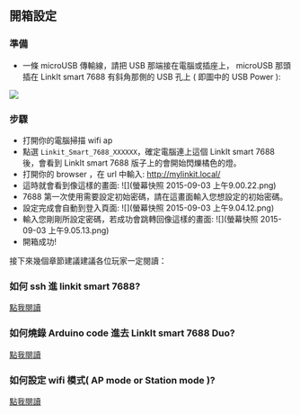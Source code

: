 ## 開箱設定

### 準備
* 一條 microUSB 傳輸線，請把 USB 那端接在電腦或插座上， microUSB 那頭插在 LinkIt smart 7688 有斜角那側的 USB 孔上 ( 即圖中的 USB Power ):

![](https://iamblue.gitbooks.io/linkit-smart-nodejs/content/content/zh-TW/intro/pwr.png)

### 步驟

* 打開你的電腦掃描 wifi ap
* 點選 `Linkit_Smart_7688_XXXXXX`，確定電腦連上這個 LinkIt smart 7688 後，會看到 LinkIt smart 7688 版子上的會開始閃爍橘色的燈。
* 打開你的 browser ，在 url 中輸入: http://mylinkit.local/
* 這時就會看到像這樣的畫面:
    ![](螢幕快照 2015-09-03 上午9.00.22.png)
* 7688 第一次使用需要設定初始密碼，請在這畫面輸入您想設定的初始密碼。
* 設定完成會自動到登入頁面:
    ![](螢幕快照 2015-09-03 上午9.04.12.png)
* 輸入您剛剛所設定密碼，若成功會跳轉回像這樣的畫面:
    ![](螢幕快照 2015-09-03 上午9.05.13.png)
* 開箱成功!

接下來幾個章節建議建議各位玩家一定閱讀：

### 如何 ssh 進 linkit smart 7688?

[點我閱讀](/)

### 如何燒錄 Arduino code 進去 LinkIt smart 7688 Duo?

[點我閱讀](/)

### 如何設定 wifi 模式( AP mode or Station mode )?

[點我閱讀](/)
